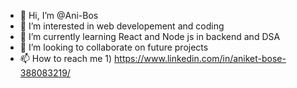 - 👋 Hi, I’m @Ani-Bos
- 👀 I’m interested in web developement and coding
- 🌱 I’m currently learning React and Node js in backend and DSA 
- 💞️ I’m looking to collaborate on future projects
- 📫 How to reach me 1) https://www.linkedin.com/in/aniket-bose-388083219/ 
<!---
Ani-Bos/Ani-Bos is a ✨ special ✨ repository because its `README.md` (this file) appears on your GitHub profile.
You can click the Preview link to take a look at your changes.
--->
